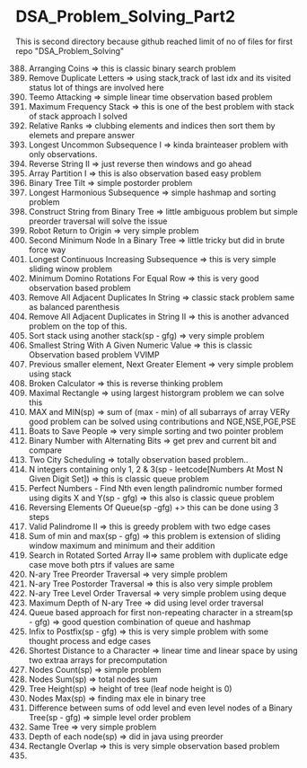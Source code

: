 # DSA_Problem_Solving_Part2
This is second directory because github reached limit of no of files for first repo "DSA_Problem_Solving"

388. Arranging Coins => this is classic binary search problem
389. Remove Duplicate Letters => using stack,track of last idx and its visited status lot of things are involved here
390. Teemo Attacking => simple linear time observation based problem
391. Maximum Frequency Stack => this is one of the best problem with stack of stack approach I solved
392. Relative Ranks => clubbing elements and indices then sort them by elemets and prepare answer
393. Longest Uncommon Subsequence I => kinda brainteaser problem with only observations.
394. Reverse String II => just reverse then windows and go ahead
395. Array Partition I => this is also observation based easy problem
396. Binary Tree Tilt => simple postorder problem
397. Longest Harmonious Subsequence => simple hashmap and sorting problem
398. Construct String from Binary Tree => little ambiguous problem but simple preorder traversal will solve the issue
399. Robot Return to Origin => very simple problem 
400. Second Minimum Node In a Binary Tree => little tricky but did in brute force way
401. Longest Continuous Increasing Subsequence => this is very simple sliding winow problem
402. Minimum Domino Rotations For Equal Row => this is very good observation based problem
403. Remove All Adjacent Duplicates In String => classic stack problem same as balanced parenthesis
404. Remove All Adjacent Duplicates in String II => this is another advanced problem on the top of this.
405. Sort stack using another stack(sp - gfg) => very simple problem
406. Smallest String With A Given Numeric Value => this is classic Observation based problem VVIMP
407. Previous smaller element, Next Greater Element => very simple problem using stack
408. Broken Calculator => this is reverse thinking problem 
409. Maximal Rectangle => using largest historgram problem we can solve this
410. MAX and MIN(sp) => sum of (max - min) of all subarrays of array VERy good problem can be solved using contributions and NGE,NSE,PGE,PSE
411. Boats to Save People => very simple sorting and two pointer problem
412. Binary Number with Alternating Bits => get prev and current bit and compare
413. Two City Scheduling => totally observation based problem..
414. N integers containing only 1, 2 & 3(sp - leetcode[Numbers At Most N Given Digit Set]) => this is classic queue problem
415. Perfect Numbers - Find Nth even length palindromic number formed using digits X and Y(sp - gfg) => this also is classic queue problem
416. Reversing Elements Of Queue(sp -gfg) +> this can be done using 3 steps
417. Valid Palindrome II => this is greedy problem with two edge cases
418. Sum of min and max(sp - gfg) => this problem is extension of sliding window maximum and minimum and their addition
419. Search in Rotated Sorted Array II=> same problem with duplicate edge case move both ptrs if values are same
420. N-ary Tree Preorder Traversal => very simple problem
421. N-ary Tree Postorder Traversal => this is also very simple problem
422. N-ary Tree Level Order Traversal => very simple problem using deque
423. Maximum Depth of N-ary Tree => did using level order traversal
424. Queue based approach for first non-repeating character in a stream(sp - gfg) => good question combination of queue and hashmap
425. Infix to Postfix(sp - gfg) => this is very simple problem with some thought process and edge cases
426. Shortest Distance to a Character => linear time and linear space by using two extraa arrays for precomputation
427. Nodes Count(sp) => simple problem
428. Nodes Sum(sp) => total nodes sum
429. Tree Height(sp) => height of tree (leaf node height is 0)
430. Nodes Max(sp) => finding max ele in binary tree
431. Difference between sums of odd level and even level nodes of a Binary Tree(sp - gfg) => simple level order problem
432. Same Tree => very simple problem
433. Depth of each node(sp) => did in java using preorder
434. Rectangle Overlap => this is very simple observation based problem
435. 



